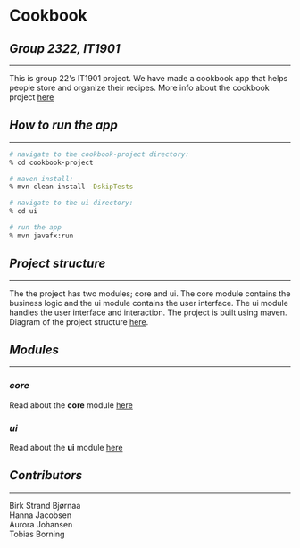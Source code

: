 # __Cookbook__

## _Group 2322, IT1901_
---
This is group 22's IT1901 project. We have made a cookbook app that helps people store and organize their recipes. More info about the cookbook project [here](/cookbook-project/readme.md)

## _How to run the app_
---
```bash
# navigate to the cookbook-project directory:
% cd cookbook-project

# maven install:
% mvn clean install -DskipTests

# navigate to the ui directory:
% cd ui

# run the app
% mvn javafx:run
```

## _Project structure_
---
The the project has two modules; core and ui. The core module contains the business logic and the ui module contains the user interface. The ui module handles the user interface and interaction. The project is built using maven.
Diagram of the project structure [here](/ProjectStructure.jpeg).

## _Modules_
---
### ___core___
Read about the __core__ module [here](/cookbook-project/core/readme.md)

### ___ui___
Read about the __ui__ module [here](/cookbook-project/ui/readme.md)


## _Contributors_
---
Birk Strand Bjørnaa \
Hanna Jacobsen \
Aurora Johansen \
Tobias Borning

